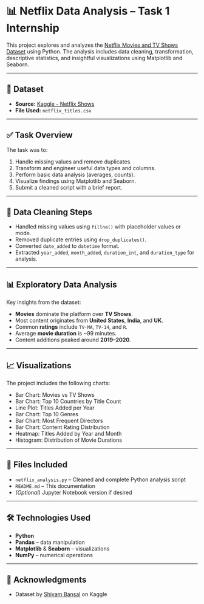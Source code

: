 # 📊 Netflix Data Analysis – Task 1 Internship

This project explores and analyzes the [Netflix Movies and TV Shows Dataset](https://www.kaggle.com/datasets/shivamb/netflix-shows) using Python. The analysis includes data cleaning, transformation, descriptive statistics, and insightful visualizations using Matplotlib and Seaborn.

---

## 📁 Dataset

- **Source:** [Kaggle - Netflix Shows](https://www.kaggle.com/datasets/shivamb/netflix-shows)
- **File Used:** `netflix_titles.csv`

---

## ✅ Task Overview

The task was to:

1. Handle missing values and remove duplicates.
2. Transform and engineer useful data types and columns.
3. Perform basic data analysis (averages, counts).
4. Visualize findings using Matplotlib and Seaborn.
5. Submit a cleaned script with a brief report.

---

## 🧹 Data Cleaning Steps

- Handled missing values using `fillna()` with placeholder values or mode.
- Removed duplicate entries using `drop_duplicates()`.
- Converted `date_added` to `datetime` format.
- Extracted `year_added`, `month_added`, `duration_int`, and `duration_type` for analysis.

---

## 📊 Exploratory Data Analysis

Key insights from the dataset:

- **Movies** dominate the platform over **TV Shows**.
- Most content originates from **United States**, **India**, and **UK**.
- Common **ratings** include `TV-MA`, `TV-14`, and `R`.
- Average **movie duration** is ~99 minutes.
- Content additions peaked around **2019–2020**.

---

## 📈 Visualizations

The project includes the following charts:

- Bar Chart: Movies vs TV Shows
- Bar Chart: Top 10 Countries by Title Count
- Line Plot: Titles Added per Year
- Bar Chart: Top 10 Genres
- Bar Chart: Most Frequent Directors
- Bar Chart: Content Rating Distribution
- Heatmap: Titles Added by Year and Month
- Histogram: Distribution of Movie Durations

---

## 📂 Files Included

- `netflix_analysis.py` – Cleaned and complete Python analysis script
- `README.md` – This documentation
- *(Optional)* Jupyter Notebook version if desired

---

## 🛠️ Technologies Used

- **Python**
- **Pandas** – data manipulation
- **Matplotlib** & **Seaborn** – visualizations
- **NumPy** – numerical operations


---

## 🙌 Acknowledgments

- Dataset by [Shivam Bansal](https://www.kaggle.com/shivamb) on Kaggle
